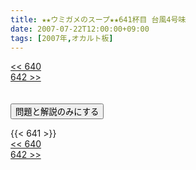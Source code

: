 ```yaml
---
title: ★★ウミガメのスープ★★641杯目 台風4号味
date: 2007-07-22T12:00:00+09:00
tags: [2007年,オカルト板]
---
```

<div class="th_left"><a href="../640"><< 640</a></div>
<div class="th_right"><a href="../642">642 >></a></div>
<br><br>
<script src="../../js/cupsoup.js"></script>
<form>
<input type="button" value="問題と解説のみにする" onClick="toggleCupsoup()">
</form>
{{< 641 >}}
<div class="th_left"><a href="../640"><< 640</a></div>
<div class="th_right"><a href="../642">642 >></a></div>